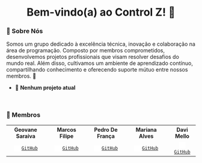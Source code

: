 <a>
    <h1 align="center">
        Bem-vindo(a) ao Control Z! 🚀
    </h1>
</a>

### 🔎 Sobre Nós
Somos um grupo dedicado à excelência técnica, inovação e colaboração na área de programação. Composto por membros comprometidos, desenvolvemos projetos profissionais que visam resolver desafios do mundo real. Além disso, cultivamos um ambiente de aprendizado contínuo, compartilhando conhecimento e oferecendo suporte mútuo entre nossos membros. 🤝

- 🛑 **Nenhum projeto atual**

&nbsp;
### 👥 Membros
<table align="center">
    <tr>
        <th colspan="2">Geovane Saraiva</th>
        <th></th>
        <th colspan="2">Marcos Filipe</th>
        <th></th>
        <th colspan="2">Pedro De França</th>
        <th></th>
        <th colspan="2">Mariana Alves</th>
        <th></th>
        <th colspan="2">Davi Mello</th>
    </tr>
    <tr>
        <td align="center" colspan="2">
            <img align="center" src="github-mark-white.svg" width="17" height="17" />
            <code><a href="https://github.com/0LostConnection">GitHub</a></code>
        </td>
        <td></td>
        <td align="center" colspan="2">
            <img align="center" src="github-mark-white.svg" width="17" height="17" />
            <code><a href="https://github.com/Kanelaaa">GitHub</a></code>
        </td>
        <td></td>
        <td align="center" colspan="2">
            <img align="center" src="github-mark-white.svg" width="17" height="17" />
            <code><a href="https://github.com/ControlZ-DevTeam">GitHub</a></code>
        </td>
        <td></td>
        <td align="center" colspan="2">
            <img align="center" src="github-mark-white.svg" width="17" height="17" />
            <code><a href="https://github.com/Puffl1y">GitHub</a></code>
        </td>
        <td></td>
        <td align="center" colspan="2">
            <img align="center" src="github-mark-white.svg" width="17" height="17" />
            <code><a href="https://github.com/ControlZ-DevTeam">GitHub</a></code>
        </td>
</table>
